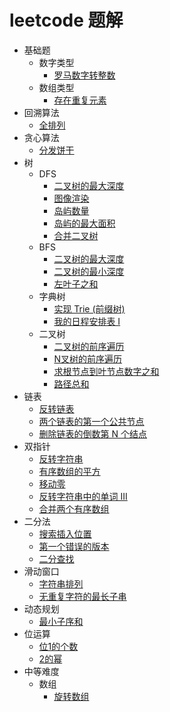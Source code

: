 # leetcode 题解

- 基础题
    - 数字类型
        - [罗马数字转整数](/magic-code/leetcode/romanToInt.md)
    - 数组类型
        - [存在重复元素](/magic-code/leetcode/contains-duplicate.md)
- 回溯算法
    - [全排列](/magic-code/leetcode/permutations.md)
- 贪心算法
    - [分发饼干](/magic-code/leetcode/assign-cookies.md)
- 树
    - DFS
        - [二叉树的最大深度](/magic-code/leetcode/tree-maxDepth-dfs.md)
        - [图像渲染](/magic-code/leetcode/flood-fill.md)
        - [岛屿数量](/magic-code/leetcode/num-of-lands.md)
        - [岛屿的最大面积](/magic-code/leetcode/max-area-of-island.md)
        - [合并二叉树](/magic-code/leetcode/merge-two-binary-trees.md)
    - BFS
        - [二叉树的最大深度](/magic-code/leetcode/tree-maxDepth-bfs.md)
        - [二叉树的最小深度](/magic-code/leetcode/tree-minDepth.md)
        - [左叶子之和](/magic-code/leetcode/sum-of-left-leaves.md)
    - 字典树
        - [实现 Trie (前缀树)](/magic-code/leetcode/trie.md) 
        - [我的日程安排表 I](/magic-code/leetcode/my-calendar-1.md)
    - 二叉树
        - [二叉树的前序遍历](/magic-code/leetcode/tree-preorder-traversal.md)
        - [N叉树的前序遍历](/magic-code/leetcode/n-tree-preorder-traversal.md)
        - [求根节点到叶节点数字之和](/magic-code/leetcode/sum-root-to-leaf-number.md)
        - [路径总和](/magic-code/leetcode/path-sum.md)
- 链表
    - [反转链表](/magic-code/leetcode/reverse-list.md)
    - [两个链表的第一个公共节点](/magic-code/leetcode/get-intersection-node.md)
    - [删除链表的倒数第 N 个结点](/magic-code/leetcode/remove-nth-from-end.md)
- 双指针
    - [反转字符串](/magic-code/leetcode/reverse-string.md)
    - [有序数组的平方](/magic-code/leetcode/squares-of-a-sorted-array.md)
    - [移动零](/magic-code/leetcode/move-zeroes.md)
    - [反转字符串中的单词 III](/magic-code/leetcode/reverse-words-in-a-string-iii.md)
    - [合并两个有序数组](/magic-code/leetcode/merge-sorted-array.md)
- 二分法
    - [搜索插入位置](/magic-code/leetcode/search-insert.md)
    - [第一个错误的版本](/magic-code/leetcode/first-wrong-version.md)
    - [二分查找](/magic-code/leetcode/binary-search.md)
- 滑动窗口
    - [字符串排列](/magic-code/leetcode/permutation-in-string.md)
    - [无重复字符的最长子串](/magic-code/leetcode/no-repeat-char.md)
- 动态规划
    - [最小子序和](/magic-code/leetcode/maximum-subarray.md)
- 位运算
    - [位1的个数](/magic-code/leetcode/hamming-weight.md)
    - [2的幂](/magic-code/leetcode/power-of-two.md)
- 中等难度
    - 数组
        - [旋转数组](/magic-code/leetcode/rotate-array.md)